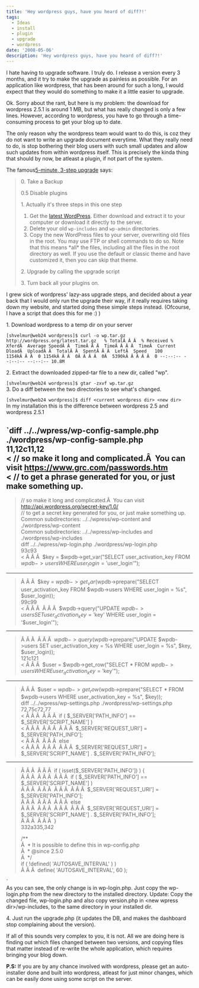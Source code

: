```yaml
---
title: 'Hey wordpress guys, have you heard of diff?!'
tags:
  - Ideas
  - install
  - plugin
  - upgrade
  - wordpress
date: '2008-05-06'
description: 'Hey wordpress guys, have you heard of diff?!'
---
```


I hate having to upgrade software. I truly do. I release a version every 3 months, and it try to make the upgrade as painless as possible. For an application like wordpress, that has been around for such a long, I would expect that they would do something to make it a little easier to upgrade.

Ok. Sorry about the rant, but here is my problem: the download for wordpress 2.5.1 is around 1 MB, but what has really changed is only a few lines. However, according to wordpress, you have to go through a time-consuming process to get your blog up to date.

The only reason why the wordpress team would want to do this, is coz they do not want to write an upgrade document everytime. What they really need to do, is stop bothering their blog users with such small updates and allow such updates from within wordpress itself. This is precisely the kinda thing that should by now, be atleast a plugin, if not part of the system.

The famous[5-minute, 3-step upgrade][0] says:

> 0\. Take a Backup
> 
> 0.5 Disable plugins
> 
> 1\. Actually it's three steps in this one step
> 
> 1. Get the [latest WordPress][1]. Either download and extract it to your computer or download it directly to the server.
> 2. Delete your old `wp-includes` and `wp-admin` directories.
> 3. Copy the new WordPress files to your server, overwriting old files in the root. You may use FTP or shell commands to do so. Note that this means \*all\* the files, including all the files in the root directory as well. If you use the default or classic theme and have customized it, then you can skip that theme.
> 
> 2\. Upgrade by calling the upgrade script
> 
> 3\. Turn back all your plugins on.

I grew sick of wordpress' lazy-ass upgrade steps, and decided about a year back that I would only run the upgrade their way, if it really requires taking down my website, and started doing these simple steps instead. (Ofcourse, I have a script that does this for me :) )

1\. Download wordpress to a temp dir on your server

`[shvelmur@web24 wordpress]$ curl -o wp.tar.gz http://wordpress.org/latest.tar.gz  
% TotalÂ Â Â  % Received % XferdÂ  Average SpeedÂ Â  TimeÂ Â Â  TimeÂ Â Â Â  TimeÂ  Current  
DloadÂ  UploadÂ Â  TotalÂ Â  SpentÂ Â Â  LeftÂ  Speed  
100 1154kÂ Â Â  0 1154kÂ Â Â  0Â Â Â Â  0Â  5390kÂ Â Â Â Â  0 --:--:-- --:--:-- --:--:-- 10.8M`

2\. Extract the downloaded zipped-tar file to a new dir, called "wp".

`[shvelmur@web24 wordpress]$ gtar -zxvf wp.tar.gz  
`  
3\. Do a diff between the two directories to see what's changed.

`[shvelmur@web24 wordpress]$ diff <current wordpress dir> <new dir>  
`  
In my installation this is the difference between wordpress 2.5 and wordpress 2.5.1

`diff ../../wpress/wp-config-sample.php ./wordpress/wp-config-sample.php  
11,12c11,12  
< // so make it long and complicated.Â  You can visit https://www.grc.com/passwords.htm  
< // to get a phrase generated for you, or just make something up.  
---  
> // so make it long and complicated.Â  You can visit http://api.wordpress.org/secret-key/1.0/  
> // to get a secret key generated for you, or just make something up.  
Common subdirectories: ../../wpress/wp-content and ./wordpress/wp-content  
Common subdirectories: ../../wpress/wp-includes and ./wordpress/wp-includes  
diff ../../wpress/wp-login.php ./wordpress/wp-login.php  
93c93  
< Â Â Â  $key = $wpdb->get_var("SELECT user_activation_key FROM $wpdb->users WHERE user_login = '$user_login'");  
---  
> Â Â Â  $key = $wpdb->get_var($wpdb->prepare("SELECT user_activation_key FROM $wpdb->users WHERE user_login = %s", $user_login));  
99c99  
< Â Â Â  Â Â Â  $wpdb->query("UPDATE $wpdb->users SET user_activation_key = '$key' WHERE user_login = '$user_login'");  
---  
> Â Â Â  Â Â Â  $wpdb->query($wpdb->prepare("UPDATE $wpdb->users SET user_activation_key = %s WHERE user_login = %s", $key, $user_login));  
121c121  
< Â Â Â  $user = $wpdb->get_row("SELECT * FROM $wpdb->users WHERE user_activation_key = '$key'");  
---  
> Â Â Â  $user = $wpdb->get_row($wpdb->prepare("SELECT * FROM $wpdb->users WHERE user_activation_key = %s", $key));  
diff ../../wpress/wp-settings.php ./wordpress/wp-settings.php  
72,75c72,77  
< Â Â Â  Â Â Â  if ( $_SERVER['PATH_INFO'] == $_SERVER['SCRIPT_NAME'] )  
< Â Â Â  Â Â Â  Â Â Â  $_SERVER['REQUEST_URI'] = $_SERVER['PATH_INFO'];  
< Â Â Â  Â Â Â  else  
< Â Â Â  Â Â Â  Â Â Â  $_SERVER['REQUEST_URI'] = $_SERVER['SCRIPT_NAME'] . $_SERVER['PATH_INFO'];  
---  
> Â Â Â  Â Â Â  if ( isset($_SERVER['PATH_INFO']) ) {  
> Â Â Â  Â Â Â  Â Â Â  if ( $_SERVER['PATH_INFO'] == $_SERVER['SCRIPT_NAME'] )  
> Â Â Â  Â Â Â  Â Â Â  Â Â Â  $_SERVER['REQUEST_URI'] = $_SERVER['PATH_INFO'];  
> Â Â Â  Â Â Â  Â Â Â  else  
> Â Â Â  Â Â Â  Â Â Â  Â Â Â  $_SERVER['REQUEST_URI'] = $_SERVER['SCRIPT_NAME'] . $_SERVER['PATH_INFO'];  
> Â Â Â  Â Â Â  }  
332a335,342  
>  
> /**  
>Â  * It is possible to define this in wp-config.php  
>Â  * @since 2.5.0  
>Â  */  
> if ( !defined( 'AUTOSAVE_INTERVAL' ) )  
> Â Â Â  define( 'AUTOSAVE_INTERVAL', 60 );  
>  
`  
As you can see, the only change is in wp-login.php. Just copy the wp-login.php from the new directory to the installed directory. Update: Copy the changed file, wp-login.php and also copy version.php in <new wpress dir\>/wp-includes, to the same directory in your installed dir.

4\. Just run the upgrade.php (it updates the DB, and makes the dashboard stop complaining about the version).

If all of this sounds very complex to you, it is not. All we are doing here is finding out which files changed between two versions, and copying files that matter instead of re-write the whole application, which requires bringing your blog down.

**P.S:** If you are by any chance involved with wordpress, please get an auto-installer done and built into wordpress, atleast for just minor changes, which can be easily done using some script on the server.


[0]: http://codex.wordpress.org/Upgrading_WordPress
[1]: http://wordpress.org/download/ "http://wordpress.org/download/"
